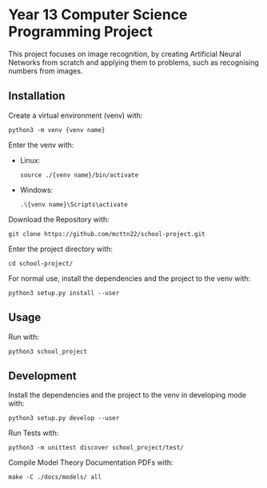 # Year 13 Computer Science Programming Project

This project focuses on image recognition, by creating Artificial Neural Networks from scratch and applying them to problems, such as recognising numbers from images.

## Installation
Create a virtual environment (venv) with:
```
python3 -m venv {venv name}
```
Enter the venv with:
- Linux:
  ```
  source ./{venv name}/bin/activate
  ```
- Windows:
  ```
  .\{venv name}\Scripts\activate
  ```
Download the Repository with:
```
git clone https://github.com/mcttn22/school-project.git
```
Enter the project directory with:
```
cd school-project/
```
For normal use, install the dependencies and the project to the venv with:
```
python3 setup.py install --user
```

## Usage

Run with:
```
python3 school_project
```

## Development

Install the dependencies and the project to the venv in developing mode with:
```
python3 setup.py develop --user
```

Run Tests with:
```
python3 -m unittest discover school_project/test/
```

Compile Model Theory Documentation PDFs with:
```
make -C ./docs/models/ all
```